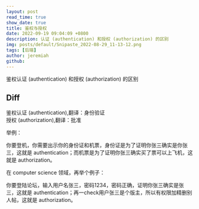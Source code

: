 ```yaml
---
layout: post
read_time: true
show_date: true
title: 鉴权与授权
date: 2022-09-19 09:04:09 +0800
description: 认证 (authentication) 和授权 (authorization) 的区别
img: posts/default/Snipaste_2022-08-29_11-13-12.png
tags: [后端]
author: jeremiah
github: 
---
```

鉴权认证 (authentication) 和授权 (authorization) 的区别
## Diff
鉴权认证 (authentication),翻译：身份验证  
授权 (authorization),翻译：批准  

举例：  

你要登机，你需要出示你的身份证和机票，身份证是为了证明你张三确实是你张三，这就是 authentication；而机票是为了证明你张三确实买了票可以上飞机，这就是 authorization。

在 computer science 领域，再举个例子：  

你要登陆论坛，输入用户名张三，密码1234，密码正确，证明你张三确实是张三，这就是 authentication；再一check用户张三是个版主，所以有权限加精删别人帖，这就是 authorization。